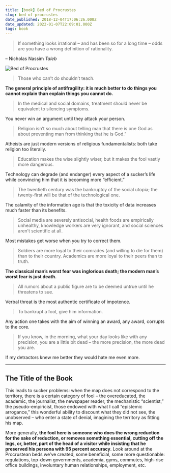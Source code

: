 ```yaml
---
title: [book] Bed of Procrustes
slug: bed-of-procrustes
date_published: 2018-12-04T17:06:26.000Z
date_updated: 2022-01-07T22:09:01.000Z
tags: book
---
```


> If something looks irrational – and has been so for a long time – odds are you have a wrong definition of rationality.

– Nicholas Nassim *Taleb*

![Bed of Procrustes](../images/bed_procrustes.jpg)

> Those who can’t do shouldn’t teach.

**The general principle of antifragility: it is much better to do things you cannot explain than explain things you cannot do.**

> In the medical and social domains, treatment should never be equivalent to silencing symptoms.

You never win an argument until they attack your person.

> Religion isn’t so much about telling man that there is one God as about preventing man from thinking that he is God.”

Atheists are just modern versions of religious fundamentalists: both take religion too literally.

> Education makes the wise slightly wiser, but it makes the fool vastly more dangerous.

Technology can degrade (and endanger) every aspect of a sucker’s life while convincing him that it is becoming more “efficient.”

> The twentieth century was the bankruptcy of the social utopia; the twenty-first will be that of the technological one.

The calamity of the information age is that the toxicity of data increases much faster than its benefits.

> Social media are severely antisocial, health foods are empirically unhealthy, knowledge workers are very ignorant, and social sciences aren’t scientific at all.

Most mistakes get worse when you try to correct them.

> Soldiers are more loyal to their comrades (and willing to die for them) than to their country. Academics are more loyal to their peers than to truth.

**The classical man’s worst fear was inglorious death; the modern man’s worst fear is just death.**

> All rumors about a public figure are to be deemed untrue until he threatens to sue.

Verbal threat is the most authentic certificate of impotence.

> To bankrupt a fool, give him information.

Any action one takes with the aim of winning an award, any award, corrupts to the core.

> If you know, in the morning, what your day looks like with any precision, you are a little bit dead – the more precision, the more dead you are.

If my detractors knew me better they would hate me even more.


---

## The Title of the Book

This leads to sucker problems: when the map does not correspond to the territory, there is a certain category of fool – the overeducated, the academic, the journalist, the newspaper reader, the mechanistic “scientist,” the pseudo-empiricist, those endowed with what I call “epistemic arrogance,” this wonderful ability to discount what they did not see, the unobserved – who enter a state of denial, imagining the territory as fitting his map.

More generally, **the fool here is someone who does the wrong reduction for the sake of reduction, or removes something essential, cutting off the legs, or, better, part of the head of a visitor while insisting that he preserved his persona with 95 percent accuracy**. Look around at the Procrustean beds we’ve created, some beneficial, some more questionable: regulations, top-down governments, academia, gyms, commutes, high-rise office buildings, involuntary human relationships, employment, etc.


